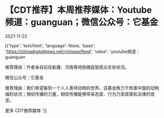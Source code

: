 # 【CDT推荐】本周推荐媒体：Youtube频道：guanguan；微信公众号：它基金

2021-11-22

[{'type': 'text/html', 'language': None, 'base': 'https://chinadigitaltimes.net/chinese/feed', 'value': 'youtube频道： guanguan

推荐理由：作者亲自前往新疆、河南等地拍摄底层民众生存状况。



微信公众号：它基金



推荐理由：我们希望看到一个人人善待动物的世界，该基金致力于改善中国的动物福利状况；相信传播的力量，相信传播能够带来态度、行为乃至政策和法律的改变。

更多 CDT推荐媒体 '}]